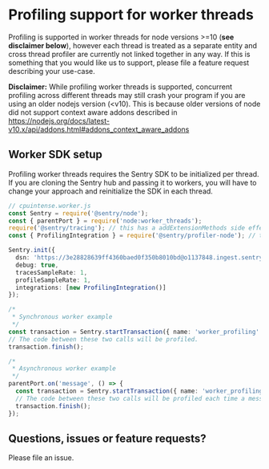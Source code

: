 # Profiling support for worker threads

Profiling is supported in worker threads for node versions >=10 (**see disclaimer below**), however each thread is treated as a separate entity and cross thread profiler are currently not linked together in any way. If this is something that you would like us to support, please file a feature request describing your use-case.

**Disclaimer:**
While profiling worker threads is supported, concurrent profiling across different threads may still crash your program if you are using an older nodejs version (<v10). This is because older versions of node did not support context aware addons described in https://nodejs.org/docs/latest-v10.x/api/addons.html#addons_context_aware_addons

## Worker SDK setup

Profiling worker threads requires the Sentry SDK to be initialized per thread. If you are cloning the Sentry hub and passing it to workers, you will have to change your approach and reinitialize the SDK in each thread.

```ts
// cpuintense.worker.js
const Sentry = require('@sentry/node');
const { parentPort } = require('node:worker_threads');
require('@sentry/tracing'); // this has a addExtensionMethods side effect
const { ProfilingIntegration } = require('@sentry/profiler-node'); // this has a addExtensionMethods side effect

Sentry.init({
  dsn: 'https://3e28828639ff4360baed0f350b8010bd@o1137848.ingest.sentry.io/6326615',
  debug: true,
  tracesSampleRate: 1,
  profileSampleRate: 1,
  integrations: [new ProfilingIntegration()]
});

/*
 * Synchronous worker example
 */
const transaction = Sentry.startTransaction({ name: 'worker_profiling' });
// The code between these two calls will be profiled.
transaction.finish();

/*
 * Asynchronous worker example
 */
parentPort.on('message', () => {
  const transaction = Sentry.startTransaction({ name: 'worker_profiling' });
  // The code between these two calls will be profiled each time a message is received
  transaction.finish();
});
```

## Questions, issues or feature requests?

Please file an issue.
